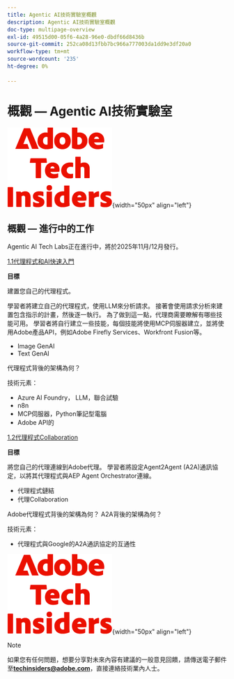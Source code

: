 ```yaml
---
title: Agentic AI技術實驗室概觀
description: Agentic AI技術實驗室概觀
doc-type: multipage-overview
exl-id: 49515d00-05f6-4a28-96e0-dbdf66d8436b
source-git-commit: 252ca08d13fbb7bc966a777003da1dd9e3df20a0
workflow-type: tm+mt
source-wordcount: '235'
ht-degree: 0%

---
```


# 概觀 — Agentic AI技術實驗室

![技術內部人士](./assets/images/techinsiders.png){width="50px" align="left"}

## 概觀 — 進行中的工作

Agentic AI Tech Labs正在進行中，將於2025年11月/12月發行。

[1.1代理程式和AI快速入門](./modules/agentic-ai/module1.1/agenticai.md)

**目標**

建置您自己的代理程式。

學習者將建立自己的代理程式，使用LLM來分析請求。 接著會使用請求分析來建置包含指示的計畫，然後逐一執行。 為了做到這一點，代理商需要瞭解有哪些技能可用。 學習者將自行建立一些技能，每個技能將使用MCP伺服器建立，並將使用Adobe產品API，例如Adobe Firefly Services、Workfront Fusion等。

- Image GenAI
- Text GenAI

代理程式背後的架構為何？

技術元素：

- Azure AI Foundry， LLM，聯合試驗
- n8n
- MCP伺服器，Python筆記型電腦
- Adobe API的

[1.2代理程式Collaboration](./modules/agentic-ai/module1.2/agentcollaboration.md)

**目標**

將您自己的代理連線到Adobe代理。 學習者將設定Agent2Agent (A2A)通訊協定，以將其代理程式與AEP Agent Orchestrator連線。

- 代理程式鏈結
- 代理Collaboration

Adobe代理程式背後的架構為何？
A2A背後的架構為何？

技術元素：

- 代理程式與Google的A2A通訊協定的互通性

![技術內部人士](./assets/images/techinsiders.png){width="50px" align="left"}

>[!NOTE]
>
>如果您有任何問題，想要分享對未來內容有建議的一般意見回饋，請傳送電子郵件至&#x200B;**techinsiders@adobe.com**，直接連絡技術業內人士。
